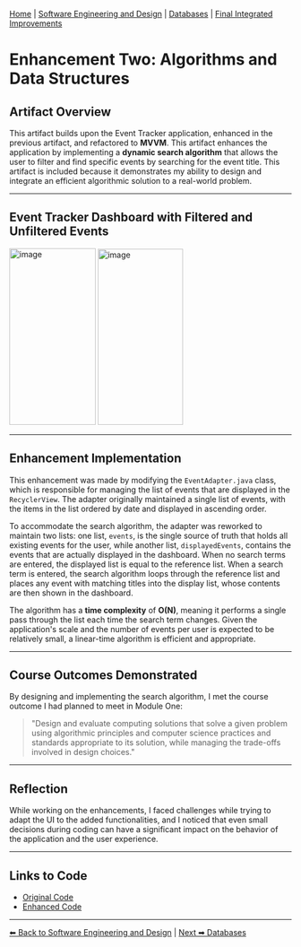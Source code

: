 [Home](../index.md) | [Software Engineering and Design](./software-engineering.md) | [Databases](./databases.md) | [Final Integrated Improvements](./final-enhancements.md)

# Enhancement Two: Algorithms and Data Structures

## Artifact Overview

This artifact builds upon the Event Tracker application, enhanced in the previous artifact, and refactored to **MVVM**. This artifact enhances the application by implementing a **dynamic search algorithm** that allows the user to filter and find specific events by searching for the event title. This artifact is included because it 
demonstrates my ability to design and integrate an efficient algorithmic solution to a real-world problem. 

---

## Event Tracker Dashboard with Filtered and Unfiltered Events

<img width="154" height="315" alt="image" src="https://github.com/user-attachments/assets/22539a25-eefd-4e58-b084-d22f39612ebe" />
<img width="152" height="314" alt="image" src="https://github.com/user-attachments/assets/85e7a893-082b-4666-8530-89696897cfbd" />

---

## Enhancement Implementation

This enhancement was made by modifying the `EventAdapter.java` class, which is responsible for managing the list of events that are displayed in the `RecyclerView`. 
The adapter originally maintained a single list of events, with the items in the list ordered by date and displayed in ascending order. 

To accommodate the search algorithm, the adapter was reworked to maintain two lists: one list, `events`, is the single source of truth that holds all existing events for the user, while another list, `displayedEvents`, contains the events that are actually displayed in the dashboard. When no search terms are entered, the displayed list is equal to the reference list. When a search term is entered, the search algorithm loops through the reference list and places any event with matching titles into the display list, whose contents are then shown in the dashboard. 

The algorithm has a **time complexity** of **O(N)**, meaning it performs a single pass through the list each time the search term changes. Given the application's scale and the number of events per user is expected to be relatively small, a linear-time algorithm is efficient and appropriate. 

---

## Course Outcomes Demonstrated

By designing and implementing the search algorithm, I met the course outcome I had planned to meet in Module One:

> "Design and evaluate computing solutions that solve a given problem using algorithmic principles and computer science practices and standards appropriate to its solution, while managing the trade-offs involved in design choices."

---

## Reflection

While working on the enhancements, I faced challenges while trying to adapt the UI to the added functionalities, and I noticed that even small decisions during coding can have a significant impact on the behavior of the application and the user experience. 

---

## Links to Code
- [Original Code](https://github.com/atsh-omlet/EventTracker/tree/archive/original-state/app/src/main/java/com/cs360/eventtrackeratsushi)
- [Enhanced Code](https://github.com/atsh-omlet/EventTracker/tree/artifact2/app/src/main/java/com/cs360/eventtrackeratsushi)

---

[⬅ Back to Software Engineering and Design](./software-engineering.md) | [Next ➡ Databases](./databases.md)
